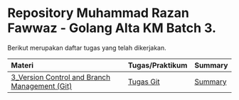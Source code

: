 # Repository Muhammad Razan Fawwaz - Golang Alta KM Batch 3.

Berikut merupakan daftar tugas yang telah dikerjakan.

| Materi | Tugas/Praktikum | Summary|
|:-------|:-----------------|:-------|
| [3_Version Control and Branch Management (Git)](/3_Version%20Control%20and%20Branch%20Management%20(Git)) | [Tugas Git](/3_Version%20Control%20and%20Branch%20Management%20(Git)/praktikum/readme.md) | [Summary](/3_Version%20Control%20and%20Branch%20Management%20(Git)/readme.md) |
